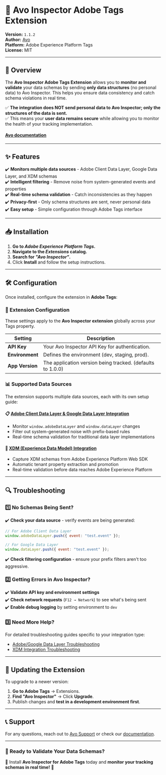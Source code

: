 # 📌 Avo Inspector Adobe Tags Extension

**Version:** `1.1.2`  
**Author:** [Avo](https://www.avo.app)  
**Platform:** Adobe Experience Platform Tags  
**License:** MIT

---

## 🚀 Overview

The **Avo Inspector Adobe Tags Extension** allows you to **monitor and validate** your data schemas by sending **only data structures** (no personal data) to Avo Inspector. This helps you ensure data consistency and catch schema violations in real time.

✅ **The integration does NOT send personal data to Avo Inspector; only the structures of the data is sent.**  
✅ This means your **user data remains secure** while allowing you to monitor the health of your tracking implementation.

#### [Avo documentation](https://www.avo.app/docs/inspector/connect-inspector-to-adobe-tag-extension)

---

## ✨ Features

✔️ **Monitors multiple data sources** - Adobe Client Data Layer, Google Data Layer, and XDM schemas  
✔️ **Intelligent filtering** - Remove noise from system-generated events and properties  
✔️ **Real-time schema validation** - Catch inconsistencies as they happen  
✔️ **Privacy-first** - Only schema structures are sent, never personal data  
✔️ **Easy setup** - Simple configuration through Adobe Tags interface

---

## 📥 Installation

1. **Go to _Adobe Experience Platform Tags_.**
2. **Navigate to the _Extensions_ catalog.**
3. **Search for _"Avo Inspector"_.**
4. Click **Install** and follow the setup instructions.

---

## 🛠 Configuration

Once installed, configure the extension in **Adobe Tags**:

### 🔧 Extension Configuration

These settings apply to the **Avo Inspector extension** globally across your Tags property.

| Setting         | Description                                                |
| --------------- | ---------------------------------------------------------- |
| **API Key**     | Your Avo Inspector API Key for authentication.             |
| **Environment** | Defines the environment (dev, staging, prod).              |
| **App Version** | The application version being tracked. (defaults to 1.0.0) |

### 📊 Supported Data Sources

The extension supports multiple data sources, each with its own setup guide:

#### 📋 [Adobe Client Data Layer & Google Data Layer Integration](docs/Capture-AdobeDataLayer.md)

- Monitor `window.adobeDataLayer` and `window.dataLayer` changes
- Filter out system-generated noise with prefix-based rules
- Real-time schema validation for traditional data layer implementations

#### 🎯 [XDM (Experience Data Model) Integration](docs/Capture-XDM.md)

- Capture XDM schemas from Adobe Experience Platform Web SDK
- Automatic tenant property extraction and promotion
- Real-time validation before data reaches Adobe Experience Platform

---

## 🔍 Troubleshooting

### 1️⃣ No Schemas Being Sent?

✔️ **Check your data source** - verify events are being generated:

```js
// For Adobe Client Data Layer
window.adobeDataLayer.push({ event: "test.event" });

// For Google Data Layer
window.dataLayer.push({ event: "test.event" });
```

✔️ **Check filtering configuration** - ensure your prefix filters aren't too aggressive.

### 2️⃣ Getting Errors in Avo Inspector?

✔️ **Validate API key and environment settings**  
✔️ **Check network requests** (`F12 → Network`) to see what's being sent  
✔️ **Enable debug logging** by setting environment to `dev`

### 3️⃣ Need More Help?

For detailed troubleshooting guides specific to your integration type:

- [Adobe/Google Data Layer Troubleshooting](docs/Capture-AdobeDataLayer.md#data-layer-specific-troubleshooting)
- [XDM Integration Troubleshooting](docs/Capture-XDM.md#xdm-specific-troubleshooting)

---

## 🚀 Updating the Extension

To upgrade to a newer version:

1. **Go to Adobe Tags** → Extensions.
2. **Find "Avo Inspector"** → Click **Upgrade**.
3. Publish changes and **test in a development environment first**.

---

## 📞 Support

For any questions, reach out to [Avo Support](https://www.avo.app) or check our [documentation](https://github.com/avohq/adobe-inspector#readme).

---

### 📢 Ready to Validate Your Data Schemas?

🔹 Install **Avo Inspector for Adobe Tags** today and **monitor your tracking schemas in real time!** 🚀
